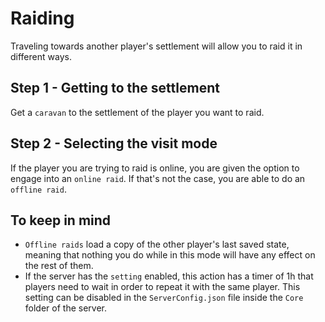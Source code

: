 # Raiding
Traveling towards another player's settlement will allow you to raid it in different ways.

## Step 1 - Getting to the settlement
Get a `caravan` to the settlement of the player you want to raid.

## Step 2 - Selecting the visit mode
If the player you are trying to raid is online, you are given the option to engage into an `online raid`. If that's not the case, you are able to do an `offline raid`.

## To keep in mind
* `Offline raids` load a copy of the other player's last saved state, meaning that nothing you do while in this mode will have any effect on the rest of them.
* If the server has the `setting` enabled, this action has a timer of 1h that players need to wait in order to repeat it with the same player. This setting can be disabled in the `ServerConfig.json` file inside the `Core` folder of the server.
